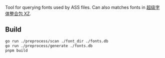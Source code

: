 Tool for querying fonts used by ASS files. Can also matches fonts in [超级字体整合包 XZ](https://vcb-s.com/archives/1114).

## Build

```bash
go run ./preprocess/scan ./font_dir ./fonts.db
go run ./preprocess/generate ./fonts.db
pnpm build
```
